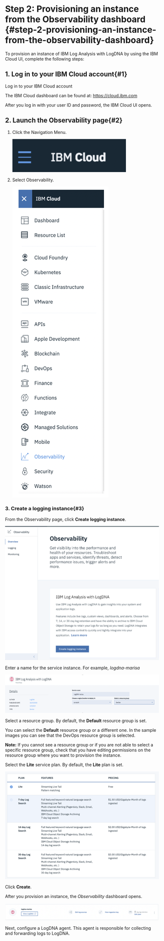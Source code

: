 # Step 2: Provisioning an instance from the Observability dashboard {#step-2-provisioning-an-instance-from-the-observability-dashboard}

To provision an instance of IBM Log Analysis with LogDNA by using the IBM Cloud UI, complete the following steps:

## 1.  Log in to your IBM Cloud account{#1}

Log in to your IBM Cloud account

The IBM Cloud dashboard can be found at: <https://cloud.ibm.com>

After you log in with your user ID and password, the IBM Cloud UI opens.

## 2. Launch the Observability page{#2}

1. Click the Navigation Menu.

    ![ ](../images/logdna_img7.png)

2. Select Observability.

    ![ ](../images/logdna_img8.png)

### 3. Create a logging instance{#3}

From the Observability page, click **Create logging instance**.

![ ](../images/logdna_img9.png)

Enter a name for the service instance. For example, _logdna-marisa_

![ ](../images/logdna_img10.png)

Select a resource group. By default, the **Default** resource group is set.

You can select the **Default** resource group or a different one. In the sample images you can see that the DevOps resource group is selected.

**Note:** If you cannot see a resource group or if you are not able to select a specific resource group, check that you have editing permissions on the resource group where you want to provision the instance.

Select the **Lite** service plan. By default, the **Lite** plan is set.

![ ](../images/logdna_img11.png)

Click **Create**.

After you provision an instance, the _Observability_ dashboard opens.

![ ](../images/logdna_img12.png)

Next, configure a LogDNA agent. This agent is responsible for collecting and forwarding logs to LogDNA.
